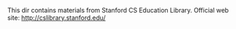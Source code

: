 This dir contains materials from Stanford CS Education Library.
Official web site: http://cslibrary.stanford.edu/
